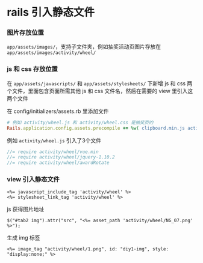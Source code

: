 # rails 引入静态文件

### 图片存放位置

`app/assets/images/`，支持子文件夹，例如抽奖活动页图片存放在 `app/assets/images/activity/wheel/`



### js 和 css 存放位置

在 `app/assets/javascripts/` 和 `app/assets/stylesheets/` 下新增 js 和 css 两个文件，里面包含页面所需其他 js 和 css 文件名，然后在需要的 view 里引入这两个文件

在 config/initializers/assets.rb 里添加文件

```ruby
# 例如 activity/wheel.js 和 activity/wheel.css 是抽奖页的
Rails.application.config.assets.precompile += %w( clipboard.min.js activity/wheel.js activity/wheel.css )
```

例如 `activity/wheel.js` 引入了3个文件

```js
//= require activity/wheel/vue.min
//= require activity/wheel/jquery-1.10.2
//= require activity/wheel/awardRotate
```



### view 引入静态文件

```erb
<%= javascript_include_tag 'activity/wheel' %> 
<%= stylesheet_link_tag 'activity/wheel' %>
```

js 获得图片地址

```erb
$("#tab2 img").attr("src", "<%= asset_path 'activity/wheel/NG_07.png' %>");
```

生成 img 标签

```erb
<%= image_tag "activity/wheel/1.png", id: "diy1-img", style: "display:none;" %>

```

